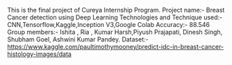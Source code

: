 This is the final project of Cureya Internship Program. 
Project name:- Breast Cancer detection using Deep Learning
Technologies and Technique used:- CNN,Tensorflow,Kaggle,Inception V3,Google Colab
Accuracy:- 88.546
Group members:- Ishita , Ria , Kumar Harsh,Piyush Prajapati, Dinesh Singh, Shubham Goel, Ashwini Kumar Pandey.
Dataset:- https://www.kaggle.com/paultimothymooney/predict-idc-in-breast-cancer-histology-images/data
